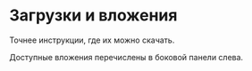 # Загрузки и вложения

Точнее инструкции, где их можно скачать.

Доступные вложения перечислены в боковой панели слева.

<!-- // code: language=markdown insertSpaces=true tabSize=2 -->

